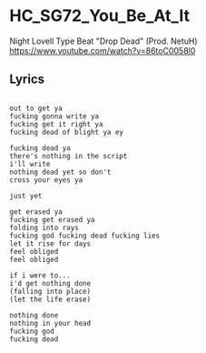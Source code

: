 # HC_SG72_You_Be_At_It

Night Lovell Type Beat "Drop Dead" (Prod. NetuH)
https://www.youtube.com/watch?v=86toC0058l0

## Lyrics

```

out to get ya
fucking gonna write ya
fucking get it right ya
fucking dead of blight ya ey

fucking dead ya
there's nothing in the script
i'll write
nothing dead yet so don't
cross your eyes ya

just yet

get erased ya
fucking get erased ya
folding into rays
fucking god fucking dead fucking lies
let it rise for days
feel obliged
feel obliged

if i were to...
i'd get nothing done
(falling into place)
(let the life erase)

nothing done
nothing in your head
fucking god
fucking dead


